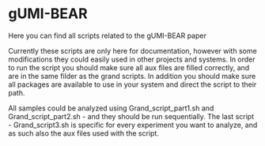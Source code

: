 # gUMI-BEAR
Here you can find all scripts related to the gUMI-BEAR paper

Currently these scripts are only here for documentation, however with some modifications they could easily used in other projects and systems.
In order to run the script you should make sure all aux files are filled correctly, and are in the same filder as the grand scripts.
In addition you should make sure all packages are available to use in your system and direct the script to their path.

All samples could be analyzed using Grand_script_part1.sh and Grand_script_part2.sh - and they should be run sequentially.
The last script - Grand_script3.sh is specific for every experiment you want to analyze, and as such also the aux files used with the script.
